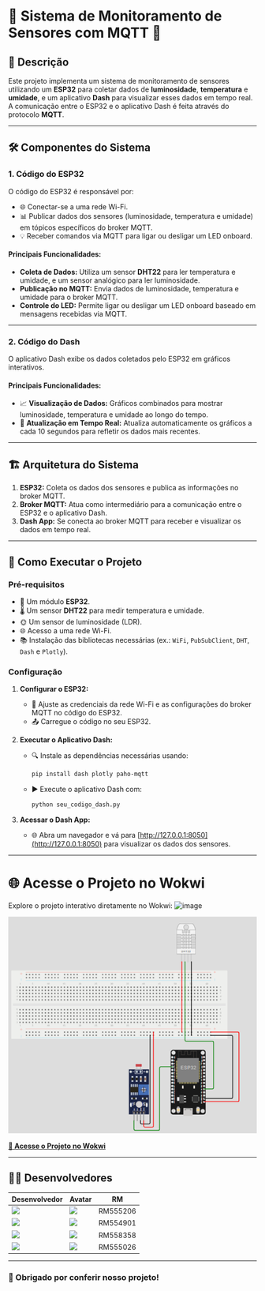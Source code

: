# 🌟 Sistema de Monitoramento de Sensores com MQTT 🌟

## 📜 Descrição

Este projeto implementa um sistema de monitoramento de sensores utilizando um **ESP32** para coletar dados de **luminosidade**, **temperatura** e **umidade**, e um aplicativo **Dash** para visualizar esses dados em tempo real. A comunicação entre o ESP32 e o aplicativo Dash é feita através do protocolo **MQTT**.

---

## 🛠️ Componentes do Sistema

### 1. Código do ESP32

O código do ESP32 é responsável por:

- 🌐 Conectar-se a uma rede Wi-Fi.
- 📊 Publicar dados dos sensores (luminosidade, temperatura e umidade) em tópicos específicos do broker MQTT.
- 💡 Receber comandos via MQTT para ligar ou desligar um LED onboard.

#### Principais Funcionalidades:
- **Coleta de Dados:** Utiliza um sensor **DHT22** para ler temperatura e umidade, e um sensor analógico para ler luminosidade.
- **Publicação no MQTT:** Envia dados de luminosidade, temperatura e umidade para o broker MQTT.
- **Controle do LED:** Permite ligar ou desligar um LED onboard baseado em mensagens recebidas via MQTT.

---

### 2. Código do Dash

O aplicativo Dash exibe os dados coletados pelo ESP32 em gráficos interativos.

#### Principais Funcionalidades:
- 📈 **Visualização de Dados:** Gráficos combinados para mostrar luminosidade, temperatura e umidade ao longo do tempo.
- 🔄 **Atualização em Tempo Real:** Atualiza automaticamente os gráficos a cada 10 segundos para refletir os dados mais recentes.

---

## 🏗️ Arquitetura do Sistema

1. **ESP32:** Coleta os dados dos sensores e publica as informações no broker MQTT.
2. **Broker MQTT:** Atua como intermediário para a comunicação entre o ESP32 e o aplicativo Dash.
3. **Dash App:** Se conecta ao broker MQTT para receber e visualizar os dados em tempo real.

---

## 🚀 Como Executar o Projeto

### Pré-requisitos

- 🔧 Um módulo **ESP32**.
- 🌡️ Um sensor **DHT22** para medir temperatura e umidade.
- 🌞 Um sensor de luminosidade (LDR).
- 🌐 Acesso a uma rede Wi-Fi.
- 📚 Instalação das bibliotecas necessárias (ex.: `WiFi`, `PubSubClient`, `DHT`, `Dash` e `Plotly`).

### Configuração

1. **Configurar o ESP32:**
   - 🔑 Ajuste as credenciais da rede Wi-Fi e as configurações do broker MQTT no código do ESP32.
   - 📤 Carregue o código no seu ESP32.

2. **Executar o Aplicativo Dash:**
   - 🔍 Instale as dependências necessárias usando:
     ```bash
     pip install dash plotly paho-mqtt
     ```
   - ▶️ Execute o aplicativo Dash com:
     ```bash
     python seu_codigo_dash.py
     ```

3. **Acessar o Dash App:**
   - 🌐 Abra um navegador e vá para [http://127.0.0.1:8050](http://127.0.0.1:8050) para visualizar os dados dos sensores.

---

# 🌐 Acesse o Projeto no Wokwi

Explore o projeto interativo diretamente no Wokwi:
![image](https://github.com/user-attachments/assets/27f63f00-621c-4166-aadd-9b3c8ff0c4c8)

[![Explore o Projeto](./Untitled.png)](https://wokwi.com/projects/409782957418769409)

[**🌟 Acesse o Projeto no Wokwi**](https://wokwi.com/projects/409782957418769409)
   
---

## 👩‍💻 Desenvolvedores

| Desenvolvedor | Avatar | RM |
| ------------- | ------ | -- |
| ![](https://img.shields.io/badge/DESENVOLVEDOR-Cezar-blue?style=for-the-badge&logo=appveyor) | <a href="https://github.com/CezarBacanieski"><img src="https://avatars.githubusercontent.com/u/146896790?v=4" height="50" style="max-width: 100%;"></a> | RM555206 |
| ![](https://img.shields.io/badge/DESENVOLVEDOR-Lorenzo-blue?style=for-the-badge&logo=appveyor) | <a href="https://github.com/LorenzoMangini"><img src="https://avatars.githubusercontent.com/u/163363537?v=4" height="50" style="max-width: 100%;"></a> | RM554901 |
| ![](https://img.shields.io/badge/DESENVOLVEDOR-Luiz-blue?style=for-the-badge&logo=appveyor) | <a href="https://github.com/luyz-gusta"><img src="https://avatars.githubusercontent.com/u/110852235?v=4" height="50" style="max-width: 100%;"></a> | RM558358 |
| ![](https://img.shields.io/badge/DESENVOLVEDOR-Vitor-blue?style=for-the-badge&logo=appveyor) | <a href="https://github.com/vitorbmulford"><img src="https://avatars.githubusercontent.com/u/142764430?v=4" height="50" style="max-width: 100%;"></a> | RM555026 |

---

### 🎉 Obrigado por conferir nosso projeto! 
